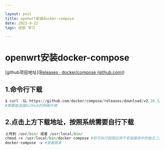 ```yaml
---

layout: post
title: openwrt安装docker-compose
date: 2023-9-22 
tags: 经验 学习 

---
```


# openwrt安装docker-compose

[github项目地址]([Releases · docker/compose (github.com)](https://github.com/docker/compose)) 

## 1.命令行下载

```python
$ curl -SL https://github.com/docker/compose/releases/download/v2.20.3/docker-compose-linux-x86_64 -o /usr/local/bin/docker-compose
#需要能连接GitHub的网络环境
```

## 2.点击上方下载地址，按照系统需要自行下载

```python
上传到 /usr/bin/ 或者 /usr/local/bin/
chmod +x /usr/local/bin/docker-compose #将可执行权限应用于安装路径中的独立二进制文件
docker-compose -v #查看版本
```

